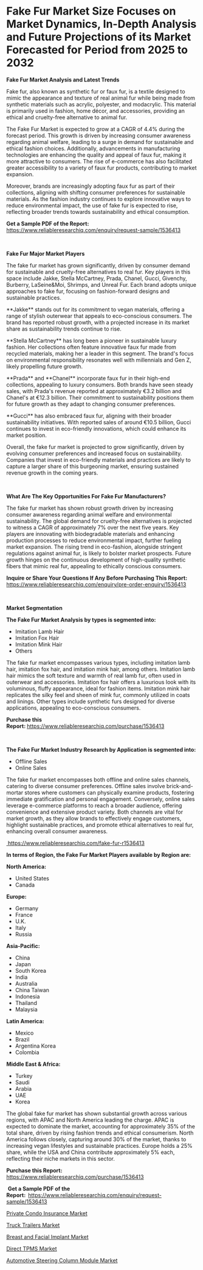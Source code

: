 <p><h1>Fake Fur Market Size Focuses on Market Dynamics, In-Depth Analysis and Future Projections of its Market Forecasted for Period from 2025 to 2032</h1></p><p><strong>Fake Fur Market Analysis and Latest Trends</strong></p>
<p><p>Fake fur, also known as synthetic fur or faux fur, is a textile designed to mimic the appearance and texture of real animal fur while being made from synthetic materials such as acrylic, polyester, and modacrylic. This material is primarily used in fashion, home décor, and accessories, providing an ethical and cruelty-free alternative to animal fur.</p><p>The Fake Fur Market is expected to grow at a CAGR of 4.4% during the forecast period. This growth is driven by increasing consumer awareness regarding animal welfare, leading to a surge in demand for sustainable and ethical fashion choices. Additionally, advancements in manufacturing technologies are enhancing the quality and appeal of faux fur, making it more attractive to consumers. The rise of e-commerce has also facilitated greater accessibility to a variety of faux fur products, contributing to market expansion.</p><p>Moreover, brands are increasingly adopting faux fur as part of their collections, aligning with shifting consumer preferences for sustainable materials. As the fashion industry continues to explore innovative ways to reduce environmental impact, the use of fake fur is expected to rise, reflecting broader trends towards sustainability and ethical consumption.</p></p>
<p><strong>Get a Sample PDF of the Report:&nbsp;</strong> <a href="https://www.reliableresearchiq.com/enquiry/request-sample/1536413?utm_campaign=1140&utm_medium=2&utm_source=Github&utm_content=ia&utm_term=30012025&utm_id=fake-fur">https://www.reliableresearchiq.com/enquiry/request-sample/1536413</a></p>
<p>&nbsp;</p>
<p><strong>Fake Fur Major Market Players</strong></p>
<p><p>The fake fur market has grown significantly, driven by consumer demand for sustainable and cruelty-free alternatives to real fur. Key players in this space include Jakke, Stella McCartney, Prada, Chanel, Gucci, Givenchy, Burberry, LaSeine&Moi, Shrimps, and Unreal Fur. Each brand adopts unique approaches to fake fur, focusing on fashion-forward designs and sustainable practices.</p><p>**Jakke** stands out for its commitment to vegan materials, offering a range of stylish outerwear that appeals to eco-conscious consumers. The brand has reported robust growth, with a projected increase in its market share as sustainability trends continue to rise.</p><p>**Stella McCartney** has long been a pioneer in sustainable luxury fashion. Her collections often feature innovative faux fur made from recycled materials, making her a leader in this segment. The brand's focus on environmental responsibility resonates well with millennials and Gen Z, likely propelling future growth.</p><p>**Prada** and **Chanel** incorporate faux fur in their high-end collections, appealing to luxury consumers. Both brands have seen steady sales, with Prada's revenue reported at approximately €3.2 billion and Chanel's at €12.3 billion. Their commitment to sustainability positions them for future growth as they adapt to changing consumer preferences.</p><p>**Gucci** has also embraced faux fur, aligning with their broader sustainability initiatives. With reported sales of around €10.5 billion, Gucci continues to invest in eco-friendly innovations, which could enhance its market position.</p><p>Overall, the fake fur market is projected to grow significantly, driven by evolving consumer preferences and increased focus on sustainability. Companies that invest in eco-friendly materials and practices are likely to capture a larger share of this burgeoning market, ensuring sustained revenue growth in the coming years.</p></p>
<p>&nbsp;</p>
<p><strong>What Are The Key Opportunities For Fake Fur Manufacturers?</strong></p>
<p><p>The fake fur market has shown robust growth driven by increasing consumer awareness regarding animal welfare and environmental sustainability. The global demand for cruelty-free alternatives is projected to witness a CAGR of approximately 7% over the next five years. Key players are innovating with biodegradable materials and enhancing production processes to reduce environmental impact, further fueling market expansion. The rising trend in eco-fashion, alongside stringent regulations against animal fur, is likely to bolster market prospects. Future growth hinges on the continuous development of high-quality synthetic fibers that mimic real fur, appealing to ethically conscious consumers.</p></p>
<p><strong>Inquire or Share Your Questions If Any Before Purchasing This Report:</strong> <a href="https://www.reliableresearchiq.com/enquiry/pre-order-enquiry/1536413?utm_campaign=1140&utm_medium=2&utm_source=Github&utm_content=ia&utm_term=30012025&utm_id=fake-fur">https://www.reliableresearchiq.com/enquiry/pre-order-enquiry/1536413</a></p>
<p>&nbsp;</p>
<p><strong>Market Segmentation</strong></p>
<p><strong>The Fake Fur Market Analysis by types is segmented into:</strong></p>
<p><ul><li>Imitation Lamb Hair</li><li>Imitation Fox Hair</li><li>Imitation Mink Hair</li><li>Others</li></ul></p>
<p><p>The fake fur market encompasses various types, including imitation lamb hair, imitation fox hair, and imitation mink hair, among others. Imitation lamb hair mimics the soft texture and warmth of real lamb fur, often used in outerwear and accessories. Imitation fox hair offers a luxurious look with its voluminous, fluffy appearance, ideal for fashion items. Imitation mink hair replicates the silky feel and sheen of mink fur, commonly utilized in coats and linings. Other types include synthetic furs designed for diverse applications, appealing to eco-conscious consumers.</p></p>
<p><strong>Purchase this Report:&nbsp;</strong><a href="https://www.reliableresearchiq.com/purchase/1536413?utm_campaign=1140&utm_medium=2&utm_source=Github&utm_content=ia&utm_term=30012025&utm_id=fake-fur">https://www.reliableresearchiq.com/purchase/1536413</a></p>
<p>&nbsp;</p>
<p><strong>The Fake Fur Market Industry Research by Application is segmented into:</strong></p>
<p><ul><li>Offline Sales</li><li>Online Sales</li></ul></p>
<p><p>The fake fur market encompasses both offline and online sales channels, catering to diverse consumer preferences. Offline sales involve brick-and-mortar stores where customers can physically examine products, fostering immediate gratification and personal engagement. Conversely, online sales leverage e-commerce platforms to reach a broader audience, offering convenience and extensive product variety. Both channels are vital for market growth, as they allow brands to effectively engage customers, highlight sustainable practices, and promote ethical alternatives to real fur, enhancing overall consumer awareness.</p></p>
<p><a href="https://www.reliableresearchiq.com/fake-fur-r1536413?utm_campaign=1140&utm_medium=2&utm_source=Github&utm_content=ia&utm_term=30012025&utm_id=fake-fur">&nbsp;https://www.reliableresearchiq.com/fake-fur-r1536413</a></p>
<p><strong>In terms of Region, the Fake Fur Market Players available by Region are:</strong></p>
<p>
    <p> <strong> North America: </strong>
        <ul>
            <li>United States</li>
            <li>Canada</li>
        </ul>
        </p> 
    <p> <strong> Europe: </strong>
        <ul>
            <li>Germany</li>
            <li>France</li>
            <li>U.K.</li>
            <li>Italy</li>
            <li>Russia</li>
        </ul>
        </p> 
    <p> <strong> Asia-Pacific: </strong>
        <ul>
            <li>China</li>
            <li>Japan</li>
            <li>South Korea</li>
            <li>India</li>
            <li>Australia</li>
            <li>China Taiwan</li>
            <li>Indonesia</li>
            <li>Thailand</li>
            <li>Malaysia</li>
        </ul>
        </p> 
    <p> <strong> Latin America: </strong>
        <ul>
            <li>Mexico</li>
            <li>Brazil</li>
            <li>Argentina Korea</li>
            <li>Colombia</li>
        </ul>
        </p> 
    <p> <strong> Middle East & Africa: </strong>
        <ul>
            <li>Turkey</li>
            <li>Saudi</li>
            <li>Arabia</li>
            <li>UAE</li>
            <li>Korea</li>
        </ul>
    </p>
    </p>
<p><p>The global fake fur market has shown substantial growth across various regions, with APAC and North America leading the charge. APAC is expected to dominate the market, accounting for approximately 35% of the total share, driven by rising fashion trends and ethical consumerism. North America follows closely, capturing around 30% of the market, thanks to increasing vegan lifestyles and sustainable practices. Europe holds a 25% share, while the USA and China contribute approximately 5% each, reflecting their niche markets in this sector.</p></p>
<p><strong>Purchase this Report: </strong><a href="https://www.reliableresearchiq.com/purchase/1536413?utm_campaign=1140&utm_medium=2&utm_source=Github&utm_content=ia&utm_term=30012025&utm_id=fake-fur">https://www.reliableresearchiq.com/purchase/1536413</a></p>
<p>&nbsp;<strong>Get a Sample PDF of the Report:&nbsp;&nbsp;</strong><a href="https://www.reliableresearchiq.com/enquiry/request-sample/1536413?utm_campaign=1140&utm_medium=2&utm_source=Github&utm_content=ia&utm_term=30012025&utm_id=fake-fur">https://www.reliableresearchiq.com/enquiry/request-sample/1536413</a></p>
<p><strong></strong></p>
<p><p><a href="https://www.linkedin.com/pulse/revenue-market-growth-projections-private-condo-insurance-sqayf?utm_campaign=1140&utm_medium=2&utm_source=Github&utm_content=ia&utm_term=30012025&utm_id=fake-fur">Private Condo Insurance Market</a></p><p><a href="https://github.com/danikabiele541/Market-Research-Report-List-1/blob/main/truck-trailers-market.md?utm_campaign=1140&utm_medium=2&utm_source=Github&utm_content=ia&utm_term=30012025&utm_id=fake-fur">Truck Trailers Market</a></p><p><a href="https://www.linkedin.com/pulse/breast-facial-implant-market-trends-report-industry-4lqfe?utm_campaign=1140&utm_medium=2&utm_source=Github&utm_content=ia&utm_term=30012025&utm_id=fake-fur">Breast and Facial Implant Market</a></p><p><a href="https://github.com/ulyssacrayne00231/Market-Research-Report-List-1/blob/main/direct-tpms-market.md?utm_campaign=1140&utm_medium=2&utm_source=Github&utm_content=ia&utm_term=30012025&utm_id=fake-fur">Direct TPMS Market</a></p><p><a href="https://www.linkedin.com/pulse/automotive-steering-column-module-market-forecast-report-tf37e?utm_campaign=1140&utm_medium=2&utm_source=Github&utm_content=ia&utm_term=30012025&utm_id=fake-fur">Automotive Steering Column Module Market</a></p></p>
